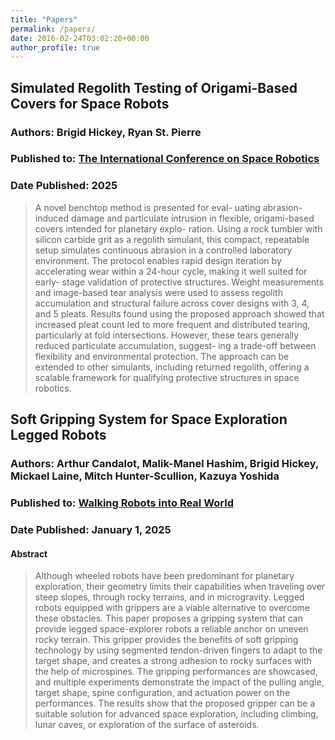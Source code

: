```yaml
---
title: "Papers"
permalink: /papers/
date: 2016-02-24T03:02:20+00:00
author_profile: true
---
```

## Simulated Regolith Testing of Origami-Based Covers for Space Robots
### Authors: Brigid Hickey, Ryan St. Pierre
### Published to: [The International Conference on Space Robotics](https://www.isparo.space)
### Date Published: 2025

>  A novel benchtop method is presented for eval-
uating abrasion-induced damage and particulate intrusion in
flexible, origami-based covers intended for planetary explo-
ration. Using a rock tumbler with silicon carbide grit as a
regolith simulant, this compact, repeatable setup simulates
continuous abrasion in a controlled laboratory environment.
The protocol enables rapid design iteration by accelerating
wear within a 24-hour cycle, making it well suited for early-
stage validation of protective structures. Weight measurements
and image-based tear analysis were used to assess regolith
accumulation and structural failure across cover designs with
3, 4, and 5 pleats. Results found using the proposed approach
showed that increased pleat count led to more frequent and
distributed tearing, particularly at fold intersections. However,
these tears generally reduced particulate accumulation, suggest-
ing a trade-off between flexibility and environmental protection.
The approach can be extended to other simulants, including
returned regolith, offering a scalable framework for qualifying
protective structures in space robotics.

## Soft Gripping System for Space Exploration Legged Robots
### Authors: Arthur Candalot, Malik-Manel Hashim, Brigid Hickey, Mickael Laine, Mitch Hunter-Scullion, Kazuya Yoshida 
### Published to: [Walking Robots into Real World](https://link.springer.com/book/10.1007/978-3-031-71301-9)
### Date Published: January 1, 2025
#### Abstract
> Although wheeled robots have been predominant for planetary exploration, their geometry limits their capabilities when traveling over steep slopes, through rocky terrains, and in microgravity. Legged robots equipped with grippers are a viable alternative to overcome these obstacles. This paper proposes a gripping system that can provide legged space-explorer robots a reliable anchor on uneven rocky terrain. This gripper provides the benefits of soft gripping technology by using segmented tendon-driven fingers to adapt to the target shape, and creates a strong adhesion to rocky surfaces with the help of microspines. The gripping performances are showcased, and multiple experiments demonstrate the impact of the pulling angle, target shape, spine configuration, and actuation power on the performances. The results show that the proposed gripper can be a suitable solution for advanced space exploration, including climbing, lunar caves, or exploration of the surface of asteroids.


